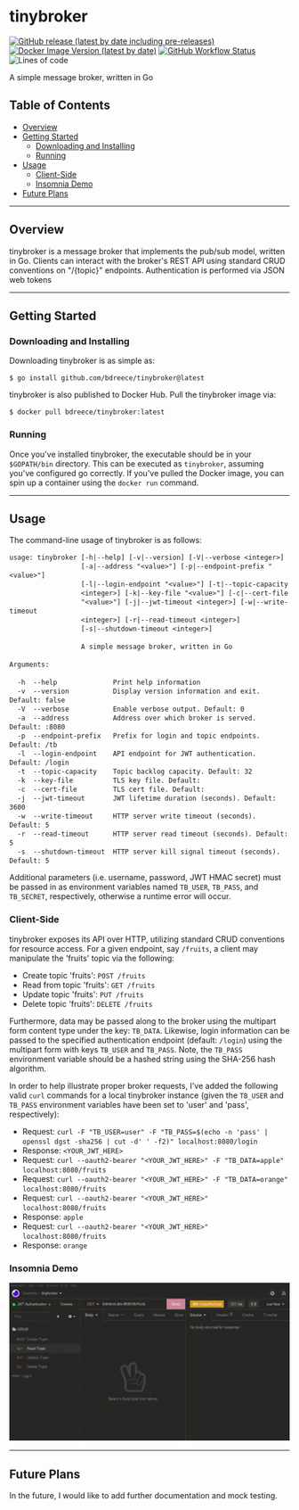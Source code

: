 # tinybroker

[![GitHub release (latest by date including pre-releases)](https://img.shields.io/github/v/release/bdreece/tinybroker?include_prereleases)](https://github.com/bdreece/tinybroker/releases)
[![Docker Image Version (latest by date)](https://img.shields.io/docker/v/bdreece/tinybroker?label=docker.io)](https://hub.docker.com/r/bdreece/tinybroker)
[![GitHub Workflow Status](https://img.shields.io/github/workflow/status/bdreece/tinybroker/Go)](https://github.com/bdreece/tinybroker/actions/workflows/go.yml)
![Lines of code](https://img.shields.io/tokei/lines/github/bdreece/tinybroker)

A simple message broker, written in Go

## Table of Contents

- [Overview](#overview)
- [Getting Started](#getting-started)
  - [Downloading and Installing](#downloading-and-installing)
  - [Running](#running)
- [Usage](#usage)
  - [Client-Side](#client-side)
  - [Insomnia Demo](#insomnia-demo)
- [Future Plans](#future-plans)

---

## Overview

tinybroker is a message broker that implements the pub/sub model, written in Go. Clients can interact with the broker's REST API using standard CRUD conventions on "/{topic}" endpoints. Authentication is performed via JSON web tokens

---

## Getting Started

### Downloading and Installing

Downloading tinybroker is as simple as:

```console
$ go install github.com/bdreece/tinybroker@latest
```

tinybroker is also published to Docker Hub. Pull the tinybroker image via:

```console
$ docker pull bdreece/tinybroker:latest
```

### Running

Once you've installed tinybroker, the executable should be in your `$GOPATH/bin` directory. This can be executed as `tinybroker`, assuming you've configured go correctly. If you've pulled the Docker image, you can spin up a container using the `docker run` command.

---

## Usage

The command-line usage of tinybroker is as follows:

```
usage: tinybroker [-h|--help] [-v|--version] [-V|--verbose <integer>]
                  [-a|--address "<value>"] [-p|--endpoint-prefix "<value>"]
                  [-l|--login-endpoint "<value>"] [-t|--topic-capacity
                  <integer>] [-k|--key-file "<value>"] [-c|--cert-file
                  "<value>"] [-j|--jwt-timeout <integer>] [-w|--write-timeout
                  <integer>] [-r|--read-timeout <integer>]
                  [-s|--shutdown-timeout <integer>]

                  A simple message broker, written in Go

Arguments:

  -h  --help              Print help information
  -v  --version           Display version information and exit. Default: false
  -V  --verbose           Enable verbose output. Default: 0
  -a  --address           Address over which broker is served. Default: :8080
  -p  --endpoint-prefix   Prefix for login and topic endpoints. Default: /tb
  -l  --login-endpoint    API endpoint for JWT authentication. Default: /login
  -t  --topic-capacity    Topic backlog capacity. Default: 32
  -k  --key-file          TLS key file. Default:
  -c  --cert-file         TLS cert file. Default:
  -j  --jwt-timeout       JWT lifetime duration (seconds). Default: 3600
  -w  --write-timeout     HTTP server write timeout (seconds). Default: 5
  -r  --read-timeout      HTTP server read timeout (seconds). Default: 5
  -s  --shutdown-timeout  HTTP server kill signal timeout (seconds). Default: 5
```

Additional parameters (i.e. username, password, JWT HMAC secret) must be passed in as environment variables named `TB_USER`, `TB_PASS`, and `TB_SECRET`, respectively, otherwise a runtime error will occur.

### Client-Side

tinybroker exposes its API over HTTP, utilizing standard CRUD conventions for resource access. For a given endpoint, say `/fruits`, a client may manipulate the 'fruits' topic via the following:

- Create topic 'fruits': `POST /fruits`
- Read from topic 'fruits': `GET /fruits`
- Update topic 'fruits': `PUT /fruits`
- Delete topic 'fruits': `DELETE /fruits`

Furthermore, data may be passed along to the broker using the multipart form content type under the key: `TB_DATA`. Likewise, login information can be passed to the specified authentication endpoint (default: `/login`) using the multipart form with keys `TB_USER` and `TB_PASS`. Note, the `TB_PASS` environment variable should be a hashed string using the SHA-256 hash algorithm.

In order to help illustrate proper broker requests, I've added the following valid `curl` commands for a local tinybroker instance (given the `TB_USER` and `TB_PASS` environment variables have been set to 'user' and 'pass', respectively):

- Request:  `curl -F "TB_USER=user" -F "TB_PASS=$(echo -n 'pass' | openssl dgst -sha256 | cut -d' ' -f2)" localhost:8080/login`
- Response: `<YOUR_JWT_HERE>`
- Request:  `curl --oauth2-bearer "<YOUR_JWT_HERE>" -F "TB_DATA=apple" localhost:8080/fruits`
- Request:  `curl --oauth2-bearer "<YOUR_JWT_HERE>" -F "TB_DATA=orange" localhost:8080/fruits`
- Request:  `curl --oauth2-bearer "<YOUR_JWT_HERE>" localhost:8080/fruits`
- Response: `apple`
- Request:  `curl --oauth2-bearer "<YOUR_JWT_HERE>" localhost:8080/fruits`
- Response: `orange`

### Insomnia Demo

![Insomnia Demo GIF](./insomnia-demo.gif)

---

## Future Plans

In the future, I would like to add further documentation and mock testing.

